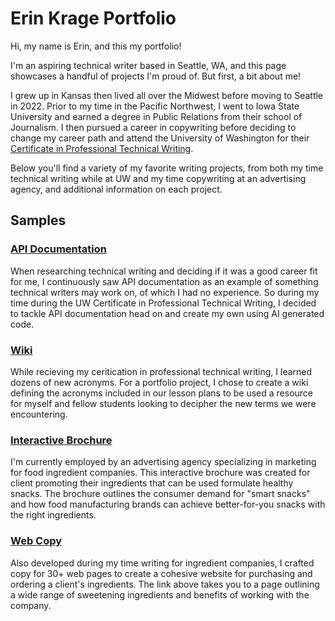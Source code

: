 # Erin Krage Portfolio

Hi, my name is Erin, and this my portfolio!

I'm an aspiring technical writer based in Seattle, WA, and this page showcases a handful of projects I'm proud of. But first, a bit about me!

I grew up in Kansas then lived all over the Midwest before moving to Seattle in 2022. Prior to my time in the Pacific Northwest, I went to Iowa State University and earned a degree in Public Relations from their school of Journalism. I then pursued a career in copywriting before deciding to change my career path and attend the University of Washington for their [Certificate in Professional Technical Writing](https://www.pce.uw.edu/certificates/professional-technical-writing).

Below you'll find a variety of my favorite writing projects, from both my time technical writing while at UW and my time copywriting at an advertising agency, and additional information on each project.

## Samples

### [API Documentation](https://starwipe.stoplight.io/docs/starwipe-api/jse08rmsinhvi-about-starwipe)
When researching technical writing and deciding if it was a good career fit for me, I continuously saw API documentation as an example of something technical writers may work on, of which I had no experience. So during my time during the UW Certificate in Professional Technical Writing, I decided to tackle API documentation head on and create my own using AI generated code.
### [Wiki](https://github.com/ekkrage/PTWGlossary/wiki/PTW-Acronym-Glossary)
While recieving my ceritication in professional technical writing, I learned dozens of new acronyms. For a portfolio project, I chose to create a wiki defining the acronyms included in our lesson plans to be used a resource for myself and fellow students looking to decipher the new terms we were encountering.     
### [Interactive Brochure](https://view.ceros.com/ck/adm-snacking-build-a-bar/p/1)
I'm currently employed by an advertising agency specializing in marketing for food ingredient companies. This interactive brochure was created for client promoting their ingredients that can be used formulate healthy snacks. The brochure outlines the consumer demand for "smart snacks" and how food manufacturing brands can achieve better-for-you snacks with the right ingredients.
### [Web Copy](https://www.admbuydirect.com/ordering/sweeteners)
Also developed during my time writing for ingredient companies, I crafted copy for 30+ web pages to create a cohesive website for purchasing and ordering a client's ingredients. The link above takes you to a page outlining a wide range of sweetening ingredients and benefits of working with the company.

